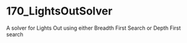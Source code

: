 # 170_LightsOutSolver
A solver for Lights Out using either Breadth First Search or Depth First search
